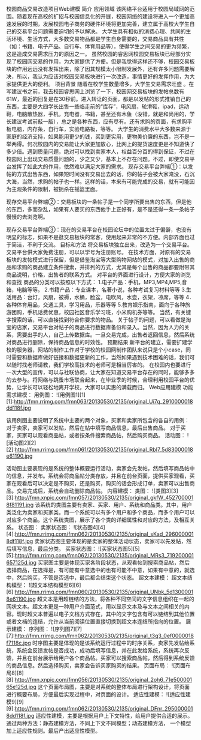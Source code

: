 








校园商品交易改造项目Web建模
简介
应用领域
   该网络平台适用于校园局域网的范围。随着现在高校的扩招与校园信息化的开展，校园网络的建设将进入一个更加高速发展的时期，发展校园电子商务的硬件环境将更加完善，建立属于高校大学生自己的交易平台问题需要迫切的予以解决。
     大学生具有相似的消费心理、共同的生活环境、生活方式，大多数交易物品都是学生自身需要的，交易商品具有共性（如：书籍、电子产品、自行车、体育用品等），使得学生之间交易的更为频繁，这是造成交易需求压力的原因之一。
     虽然校园的睿思网校园交易板块已经部分实现了校园网交易的作用，为大家提供了方便。但是我觉得这样还不够，校园交易板块的作用远远没有发挥出来，除了因其规模太小限制发展外，还有许多问题需要解决，所以，我认为应该对校园交易板块进行一次改造，事情更好的发挥作用，为大家提供更大的便利。
项目背景
   随着在校学生数量增多，大学生交易需求旺盛 。在写建议书之前，我去校园睿思网上浏览了一下，校园网交易板块的发帖总数有61W，最近的回复是在30秒前。进入转让的页面，都是以发帖的形式推销自己的东西，主要是大四学长出售一些临走前的“库存”，电风扇，轮滑鞋，ipad，运动鞋，电脑散热器，手机，充电器，书籍，甚至还有木鱼（没错，就是和尚用的，学长建议考试前敲一敲），总之是各种东西，应有尽有。还有求购的页面，有求购平板电脑，内存条，自行车，实验电路板，等等。
      大学生的消费水平大多数来源于家庭的经济支持，如果能用更少的钱，买到更实用，更物美价廉的东西，岂不是一举两得。何况校园内的交易能让大家更加放心，比网上的提货速度更是不知道快了多少倍。遇到质量问题，绝对可以找到卖家本人，权益百分百的得到保证，不过在校园网上出现交易质量问题的，少之又少，基本上不存在问题。不过，即使交易平台发挥了如此大的作用，依然难以满足大家的需求。
   现存交易平台弊端①：以发帖的方式出售东西，如果短时间没有交易出去的话，你的帖子会被大家淹没，石沉大海，当然，求购的帖子也一样。这样的话，本来有可能完成的交易，就有可能因为主观条件的限制，被扼杀在摇篮里面。

   现存交易平台弊端②：交易板块的一条帖子是一个同学所要出售的东西，但是他的东西，多而杂乱，如果有人要买的东西他手上正好有，是不是还得一条一条帖子慢慢的去浏览啊。

   现存交易平台弊端③：现在的交易平台在校园论坛中的位置太过于偏僻，也没有明显的标志，如果不是逛交易板块的常客，使用起来非常的不方便。内部界面也过于简洁，不利于交流。
目标和方法
   将交易板块独立出来，改造为一个交易平台。交易平台供大家免费注册，可以以学号为注册账号。
   在技术方面，对原有的交易板块的发帖模式进行保留，但是借鉴淘宝等大型购物网站的模式，对加入出售的商品和求购的商品建立条件搜索，并排列的方式，尤其是每个出售的商品都要附带其商品说明，价格，出售者的联系方式。
   对平台的界面进行设计，方便大家的浏览和查找
   商品的分类可以按照以下方式：
  1.电子产品：手机，MP3,MP4,MP5,音箱，电脑等等。
  2.书籍产品：专业课本，名著小说，各种考试复习材料等等
  3.生活用品：台灯，风扇，被褥，水桶，脸盆，电吹风，水壶，衣架，凉席，等等
  4．各种体育用品，交通工具，学习用品，乐器等等
  5.教育娱乐指南，面向于各种旅游团购，手机话费优惠，校园社区音乐学习班，小米购机券等等。
当然，有关键字搜索的话，可以直接找到符合你要求的物品。
关于帖子的问题，可以看做是淘宝的店家，交易平台对帖子的商品进行数据库备份和录入。当然，因为人力的关系，需要出手的人，自己上传数据库。一旦交易完成，出售者返回信息，然后系统对商品进行删除，保持商品信息的时效性。
预期结果
   新平台的建立，需要扩建学校的服务器，网站的制作工作对于学校的校园网制作团队来说只是个小case，同时需要和数据库做好链接和数据更新的工作，当然如果遇到技术困难的话，我们可以随时找老师请教，我们学校高技术的老师可是相当厉害的。
   在校园内也要进行一次大型的宣传，可以与社联协商，让大家在知道交易平台存在的同时，能够多多的去参与。将网络与跳蚤市场联合起来，在毕业季的时候，合理利用校园平台的优势，让学长可以轻松地离开学校，大家可以实惠的满载而归。
Web应用建模
功能需求建模：
用例图：
![用例图1][1]
[1]:http://fmn.rrimg.com/fmn063/20130530/2135/original_Ui7q_2910000018dd118f.jpg

该用例图主要说明了系统中主要的两个对象，买家和卖家所包含的各自的用例：
对于卖家，卖家可以发帖，然后在帖中填写商品信息，最后出售商品。
对于买家，买家可以观看商品帖，或者按条件搜索商品帖，然后购买商品。
活动图：
![活动图2][2]
[2]:http://fmn.rrimg.com/fmn061/20130530/2135/original_RbI7_5d83000018e61190.jpg

活动图主要表现的是系统的整体概要运行活动，卖家会先发帖，然后填写商品帖中的信息，并发布。系统会将商品帖分类存放，并且在前台页面，提供买家观看，买家在观看后可以决定是不购买，还是购买，购买的话会形成订单，卖家可以出售商品。交易完成后，系统会自动删除商品帖。
内容建模：
类图：
![类图3][3]
[3]:http://fmn.xnpic.com/fmn057/20130530/2135/original_gkfW_4527000018f81191.jpg
该系统的类图主要有卖家、买家、用户、系统和商品类。其中，用户类泛化为卖家和买家类。而一个系统可以有多个用户和多个商品，而多个用户可以对应多个商品。这个系统类图，展示了各个类的详细属性和对应的方法，及相互关系。
状态图：
卖家状态图：
![状态图4][4]
[4]:http://fmn.rrimg.com/fmn062/20130530/2135/original_sKad_2960000018df118f.jpg
卖家状态图主要体现的是卖家的整体活动状态，卖家可以先发帖，然后填写信息，最后分类。
买家状态图：
![买家状态图5][5]
[5]:http://fmn.rrimg.com/fmn062/20130530/2135/original_MRs3_719200001657125d.jpg
买家图主要是体现买家各阶段状态，从观看帖到搜索商品帖，然后选择商品，在选择是，有可能有中意选中的也有可能不中意，如果有中意的，就选中，然后购买，不管是否选中，最后都会结束这个状态。
超文本建模：
超文本结构模型：
![超文本结构模型6][6]
[6]:http://fmn.rrimg.com/fmn060/20130530/2135/original_UNbk_5d13000018e61190.jpg
超文本是用超链结的方法，将各种不同空间的文字信息组织在一起的网状文本。超文本更是一种用户介面范式，用以显示文本及与文本之间相关的内容。现时超文本普遍以电子文档方式存在，其中的文字包含有可以链结到其他位置或者文档的连结，允许从当前阅读位置直接切换到超文本连结所指向的位置。
展示建模：
序列图：
![序列图7][7]
[7]:http://fmn.rrimg.com/fmn062/20130530/2135/original_t3q3_0ef0000018f7118c.jpg
时序图主要是体现的是该系统运行过程中的时序关系，卖家先发帖给系统，系统会反馈发帖是否成功，成功后填写信息，并在此发给系统，系统再次反馈，并且在前台展示给用户各个商品帖。买家可以搜索商品帖，然后得到系统反馈的商品信息。然后选择购买，卖家会告诉买家购买的结果。
页面布局：
![页面布局8][8]
[8]:http://fmn.xnpic.com/fmn056/20130530/2135/original_2oh6_71e50000165e125d.jpg
这个页面布局图，主要是对系统的整体布局进行架构设计，将页面进行概要布局，方便最后实现过程中，对页面的设计。
适应性建模：
![适应性建模9][9]
[9]:http://fmn.rrimg.com/fmn062/20130530/2135/original_DFnr_2950000018dd118f.jpg
适应性建模，主要是根据用户上下文特性，给用户提供合适的展示。通过两种方法：静态建模方法，不同上下文不同模型；动态建模方法， 一个模型加上适应性规则。最后产出适应性模型。







